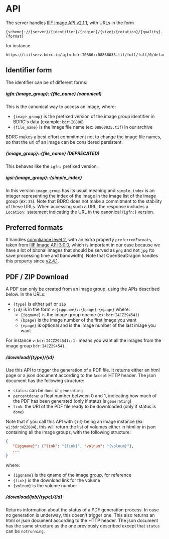 # API

The server handles [IIIF Image API v2.1.1](https://iiif.io/api/image/2.1/), with URLs in the form

```
{scheme}://{server}/{identifier}/{region}/{size}/{rotation}/{quality}.{format}
```

for instance

```
https://iiifserv.bdrc.io/igfn:bdr:I0886::08860035.tif/full/full/0/default.png
```

## Identifier form

The identifier can be of different forms:

##### igfn:{image_group}::{file_name} (canonical)

This is the canonical way to access an image, where:
- `{image_group}` is the prefixed version of the image group identifier in BDRC's data (example: `bdr:I0886`)
- `{file_name}` is the image file name (ex: `08860035.tif`) in our archive

BDRC makes a best effort commitment not to change the image file names, so that the url of an image can be considered persistent.

##### {image_group}::{file_name} (DEPRECATED)

This behaves like the `igfn:` prefixed version.

##### igsi:{image_group}::{simple_index}

In this version `image_group` has its usual meaning and `simple_index` is an integer representing the index of the image in the image list of the image group (ex: `35`). Note that BDRC does not make a commitment to the stability of these URLs. When accessing such a URL, the response includes a `Location:` statement indicating the URL in the canonical (`igfn:`) version.

## Preferred formats

It handles [compliance level 2](), with an extra property `preferredFormats`, taken from [IIIF Image API 3.0.0](https://iiif.io/api/image/3.0/#55-preferred-formats), which is important in our case because we have a lot of bitonal images that should be served as `png` and not `jpg` (to save processing time and bandwidth). Note that OpenSeaDragon handles this property since [v2.4.1](https://github.com/openseadragon/openseadragon/releases/tag/v2.4.1). 

## PDF / ZIP Download

A PDF can only be created from an image group, using the APIs described below. In the URLs:
- `{type}` is either `pdf` or `zip`
- `{id}` is in the form `v:{igqname}::{bpage}-{epage}` where:
   * `{igqname}` is the image group qname (ex: `bdr:I4CZ294541`)
   * `{bpage}` is the image number of the first image you want
   * `{epage}` is optional and is the image number of the last image you want

For instance `v:bdr:I4CZ294541::1-` means you want all the images from the image group `bdr:I4CZ294541`.

##### /download/{type}/{id}

Use this API to trigger the generation of a PDF file. It returns either an html page or a json document according to the `Accept` HTTP header. The json document has the following structure:
- `status`: can be `done` or `generating`
- `percentdone`: a float number between 0 and 1, indicating how much of the PDF has been generated (only if status is `generating`)
- `link`: the URI of the PDF file ready to be downloaded (only if status is `done`)

Note that if you call this API with `{id}` being an image instance (ex: `wi:bdr:W22084`), this will return the list of volumes either in html or in json containing all the image groups, with the following structure:

```json
{ 
   "{igqname}": {"link": "{link}", "volnum": "{volnum}"},
   ...
}
```

where:

- `{igqname}` is the qname of the image group, for reference
- `{link}` is the download link for the volume
- `{volnum}` is the volume number

##### /download/job/{type}/{id}

Returns information about the status of a PDF generation process. In case no generation is underway, this doesn't trigger one. This also returns an html or json document according to the HTTP header. The json document has the same structure as the one previously described except that `status` can be `notrunning`.
